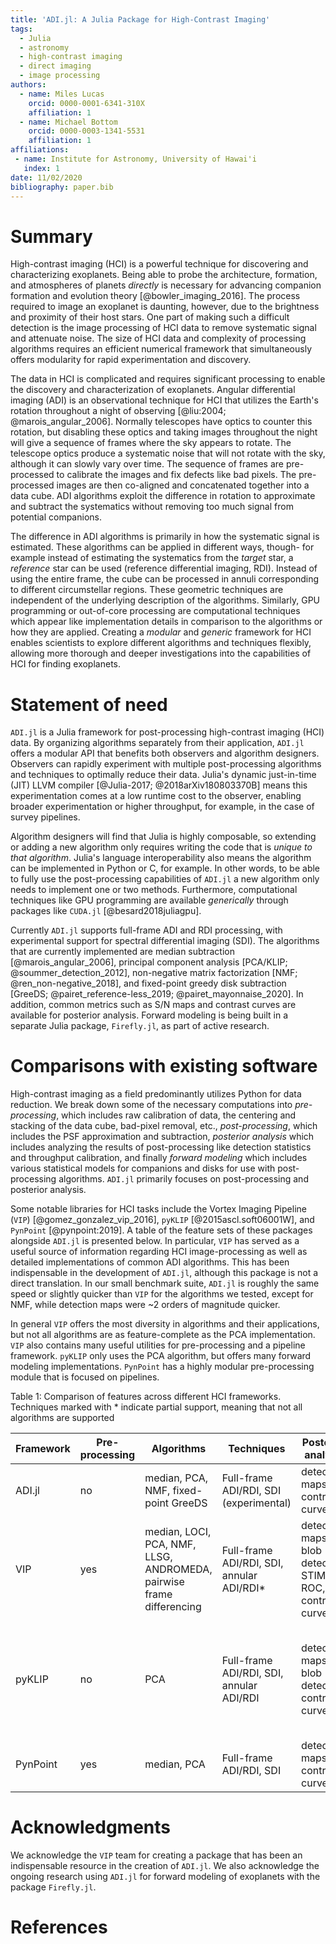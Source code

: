 ```yaml
---
title: 'ADI.jl: A Julia Package for High-Contrast Imaging'
tags:
  - Julia
  - astronomy
  - high-contrast imaging
  - direct imaging
  - image processing
authors:
  - name: Miles Lucas
    orcid: 0000-0001-6341-310X
    affiliation: 1
  - name: Michael Bottom
    orcid: 0000-0003-1341-5531
    affiliation: 1
affiliations:
 - name: Institute for Astronomy, University of Hawai'i
   index: 1
date: 11/02/2020
bibliography: paper.bib
---
```


# Summary

High-contrast imaging (HCI) is a powerful technique for discovering and characterizing exoplanets. Being able to probe the architecture, formation, and atmospheres of planets *directly* is necessary for advancing companion formation and evolution theory [@bowler_imaging_2016]. The process required to image an exoplanet is daunting, however, due to the brightness and proximity of their host stars. One part of making such a difficult detection is the image processing of HCI data to remove systematic signal and attenuate noise. The size of HCI data and complexity of processing algorithms requires an efficient numerical framework that simultaneously offers modularity for rapid experimentation and discovery.

The data in HCI is complicated and requires significant processing to enable the discovery and characterization of exoplanets. Angular differential imaging (ADI) is an observational technique for HCI that utilizes the Earth's rotation throughout a night of observing [@liu:2004; @marois_angular_2006]. Normally telescopes have optics to counter this rotation, but disabling these optics and taking images throughout the night will give a sequence of frames where the sky appears to rotate. The telescope optics produce a systematic noise that will not rotate with the sky, although it can slowly vary over time. The sequence of frames are pre-processed to calibrate the images and fix defects like bad pixels. The pre-processed images are then co-aligned and concatenated together into a data cube. ADI algorithms exploit the difference in rotation to approximate and subtract the systematics without removing too much signal from potential companions.

The difference in ADI algorithms is primarily in how the systematic signal is estimated. These algorithms can be applied in different ways, though- for example instead of estimating the systematics from the *target* star, a *reference* star can be used (reference differential imaging, RDI). Instead of using the entire frame, the cube can be processed in annuli corresponding to different circumstellar regions. These geometric techniques are independent of the underlying description of the algorithms. Similarly, GPU programming or out-of-core processing are computational techniques which appear like implementation details in comparison to the algorithms or how they are applied. Creating a *modular* and *generic* framework for HCI enables scientists to explore different algorithms and techniques flexibly, allowing more thorough and deeper investigations into the capabilities of HCI for finding exoplanets.

# Statement of need

`ADI.jl` is a Julia framework for post-processing high-contrast imaging (HCI) data. By organizing algorithms separately from their application, `ADI.jl` offers a modular API that benefits both observers and algorithm designers. Observers can rapidly experiment with multiple post-processing algorithms and techniques to optimally reduce their data. Julia's dynamic just-in-time (JIT) LLVM compiler [@Julia-2017; @2018arXiv180803370B] means this experimentation comes at a low runtime cost to the observer, enabling broader experimentation or higher throughput, for example, in the case of survey pipelines.

Algorithm designers will find that Julia is highly composable, so extending or adding a new algorithm only requires writing the code that is *unique to that algorithm*. Julia's language interoperability also means the algorithm can be implemented in Python or C, for example. In other words, to be able to fully use the post-processing capabilities of `ADI.jl` a new algorithm only needs to implement one or two methods. Furthermore, computational techniques like GPU programming are available *generically* through packages like `CUDA.jl` [@besard2018juliagpu].

Currently `ADI.jl` supports full-frame ADI and RDI processing, with experimental support for spectral differential imaging (SDI). The algorithms that are currently implemented are median subtraction [@marois_angular_2006], principal component analysis [PCA/KLIP; @soummer_detection_2012], non-negative matrix factorization [NMF; @ren_non-negative_2018], and fixed-point greedy disk subtraction [GreeDS; @pairet_reference-less_2019; @pairet_mayonnaise_2020]. In addition, common metrics such as S/N maps and contrast curves are available for posterior analysis. Forward modeling is being built in a separate Julia package, `Firefly.jl`, as part of active research.

# Comparisons with existing software

High-contrast imaging as a field predominantly utilizes Python for data reduction. We break down some of the necessary computations into *pre-processing*, which includes raw calibration of data, the centering and stacking of the data cube, bad-pixel removal, etc., *post-processing*, which includes the PSF approximation and subtraction, *posterior analysis* which includes analyzing the results of post-processing like detection statistics and throughput calibration, and finally *forward modeling* which includes various statistical models for companions and disks for use with post-processing algorithms. `ADI.jl` primarily focuses on post-processing and posterior analysis.

Some notable libraries for HCI tasks include the Vortex Imaging Pipeline (`VIP`) [@gomez_gonzalez_vip_2016], `pyKLIP` [@2015ascl.soft06001W], and `PynPoint` [@pynpoint:2019]. A table of the feature sets of these packages alongside `ADI.jl` is presented below. In particular, `VIP` has served as a useful source of information regarding HCI image-processing as well as detailed implementations of common ADI algorithms. This has been indispensable in the development of `ADI.jl`, although this package is not a direct translation. In our small benchmark suite, `ADI.jl` is roughly the same speed or slightly quicker than `VIP` for the algorithms we tested, except for NMF, while detection maps were ~2 orders of magnitude quicker.

In general `VIP` offers the most diversity in algorithms and their applications, but not all algorithms are as feature-complete as the PCA implementation. `VIP` also contains many useful utilities for pre-processing and a pipeline framework. `pyKLIP` only uses the PCA algorithm, but offers many forward modeling implementations. `PynPoint` has a highly modular pre-processing module that is focused on pipelines.


Table 1: Comparison of features across different HCI frameworks. Techniques marked with * indicate partial support, meaning that not all algorithms are supported

 Framework | Pre-processing | Algorithms | Techniques | Posterior analysis | Forward modeling
-|-|-|-|-|-
ADI.jl | no | median, PCA, NMF, fixed-point GreeDS | Full-frame ADI/RDI, SDI (experimental) | detection maps, contrast curve | no
VIP | yes | median, LOCI, PCA, NMF, LLSG, ANDROMEDA, pairwise frame differencing | Full-frame ADI/RDI, SDI, annular ADI/RDI* | detection maps, blob detection, STIM, ROC, contrast curve | NegFC
pyKLIP | no | PCA | Full-frame ADI/RDI, SDI, annular ADI/RDI | detection maps, blob detection, contrast curve | KLIP-FM, Planet Evidence, matched filter (FMMF), spectrum fitting, DiskFM
PynPoint | yes | median, PCA | Full-frame ADI/RDI, SDI | detection maps, contrast curve | no

# Acknowledgments

We acknowledge the `VIP` team for creating a package that has been an indispensable resource in the creation of `ADI.jl`. We also acknowledge the ongoing research using `ADI.jl` for forward modeling of exoplanets with the package `Firefly.jl`.

# References
